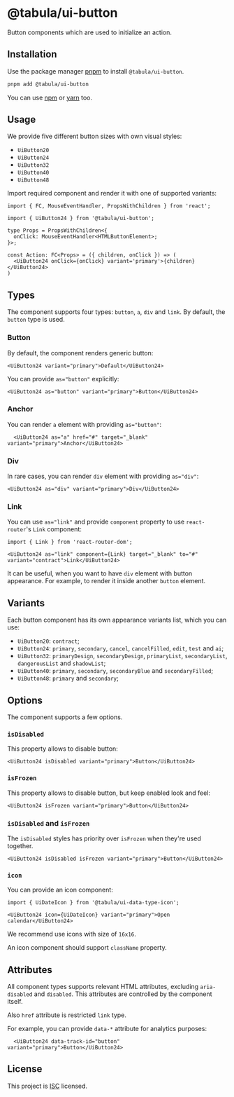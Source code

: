 # @tabula/ui-button

Button components which are used to initialize an action.

## Installation

Use the package manager [pnpm](https://pnpm.io) to install `@tabula/ui-button`.

```bash
pnpm add @tabula/ui-button
```

You can use [npm](https://npmjs.com) or [yarn](https://yarnpkg.com) too.

## Usage

We provide five different button sizes with own visual styles:

- `UiButton20`
- `UiButton24`
- `UiButton32`
- `UiButton40`
- `UiButton48`

Import required component and render it with one of supported variants:

```tsx
import { FC, MouseEventHandler, PropsWithChildren } from 'react';

import { UiButton24 } from '@tabula/ui-button';

type Props = PropsWithChildren<{
  onClick: MouseEventHandler<HTMLButtonElement>;
}>;

const Action: FC<Props> = ({ children, onClick }) => (
  <UiButton24 onClick={onClick} variant='primary'>{children}</UiButton24>
)
```

## Types

The component supports four types: `button`, `a`, `div` and `link`. By default, the `button` type is used.

### Button

By default, the component renders generic button:

```tsx
<UiButton24 variant="primary">Default</UiButton24>
```

You can provide `as="button"` explicitly:

```tsx
<UiButton24 as="button" variant="primary">Button</UiButton24>
```

### Anchor

You can render `a` element with providing `as="button"`:

```tsx
  <UiButton24 as="a" href="#" target="_blank" variant="primary">Anchor</UiButton24>
```

### Div

In rare cases, you can render `div` element with providing `as="div"`:

```tsx
<UiButton24 as="div" variant="primary">Div</UiButton24>
```

### Link

You can use `as="link"` and provide `component` property to use `react-router`'s `Link` component:

```tsx
import { Link } from 'react-router-dom';

<UiButton24 as="link" component={Link} target="_blank" to="#" variant="contract">Link</UiButton24>
```

It can be useful, when you want to have `div` element with button appearance. For example, to render it inside
another `button` element.

## Variants

Each button component has its own appearance variants list, which you can use:

- `UiButton20`: `contract`;
- `UiButton24`: `primary`, `secondary`, `cancel`, `cancelFilled`, `edit`, `test` and `ai`;
- `UiButton32`: `primaryDesign`, `secondaryDesign`, `primaryList`, `secondaryList`, `dangerousList` and `shadowList`;
- `UiButton40`: `primary`, `secondary`, `secondaryBlue` and `secondaryFilled`;
- `UiButton48`: `primary` and `secondary`;

## Options

The component supports a few options.

### `isDisabled`

This property allows to disable button:

```tsx
<UiButton24 isDisabled variant="primary">Button</UiButton24>
```

### `isFrozen`

This property allows to disable button, but keep enabled look and feel:

```tsx
<UiButton24 isFrozen variant="primary">Button</UiButton24>
```

### `isDisabled` and `isFrozen`

The `isDisabled` styles has priority over `isFrozen` when they're used together.

```tsx
<UiButton24 isDisabled isFrozen variant="primary">Button</UiButton24>
```

### `icon`

You can provide an icon component:

```tsx
import { UiDateIcon } from '@tabula/ui-data-type-icon';

<UiButton24 icon={UiDateIcon} variant="primary">Open calendar</UiButton24>
```

We recommend use icons with size of `16x16`.

An icon component should support `className` property.

## Attributes

All component types supports relevant HTML attributes, excluding `aria-disabled` and `disabled`. This attributes are
controlled by the component itself.

Also `href` attribute is restricted `link` type.

For example, you can provide `data-*` attribute for analytics purposes:

```tsx
  <UiButton24 data-track-id="button" variant="primary">Button</UiButton24>
```

## License

This project is [ISC](https://choosealicense.com/licenses/isc/) licensed.
